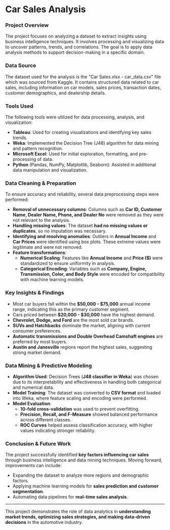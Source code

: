# Car Sales Analysis

### Project Overview
The project focuses on analyzing a dataset to extract insights using business intelligence techniques. It involves processing and visualizing data to uncover patterns, trends, and correlations. The goal is to apply data analysis methods to support decision-making in a specific domain.

### Data Source
The dataset used for the analysis is the "Car Sales.xlsx - car_data.csv" file which was sourced from Kaggle. It contains structured data related to car sales, including information on car models, sales prices, transaction dates, customer demographics, and dealership details. 

### Tools Used
The following tools were utilized for data processing, analysis, and visualization:
- **Tableau**: Used for creating visualizations and identifying key sales trends.
- **Weka**: Implemented the Decision Tree (J48) algorithm for data mining and pattern recognition.
- **Microsoft Excel**: Used for initial exploration, formatting, and pre-processing of data.
- **Python** (Pandas, NumPy, Matplotlib, Seaborn): Assisted in additional data manipulation and visualization.

### Data Cleaning & Preparation
To ensure accuracy and reliability, several data preprocessing steps were performed:
- **Removal of unnecessary columns**: Columns such as **Car ID, Customer Name, Dealer Name, Phone, and Dealer No** were removed as they were not relevant to the analysis.
- **Handling missing values**: The dataset **had no missing values or duplicates**, so no imputation was necessary.
- **Identifying and resolving anomalies**: Outliers in **Annual Income** and **Car Prices** were identified using box plots. These extreme values were legitimate and were not removed.
- **Feature transformations**:
  - **Numerical Scaling**: Features like **Annual Income** and **Price ($)** were standardized to ensure uniformity in analysis.
  - **Categorical Encoding**: Variables such as **Company, Engine, Transmission, Color, and Body Style** were encoded for compatibility with machine learning models.

### Key Insights & Findings
- Most car buyers fall within the **$50,000 - $75,000** annual income range, indicating this as the primary customer segment.
- Cars priced between **$20,000 - $30,000** have the highest demand.
- **Chevrolet, Dodge, and Ford** are the most sold car brands.
- **SUVs and Hatchbacks** dominate the market, aligning with current consumer preferences.
- **Automatic transmissions and Double Overhead Camshaft engines** are preferred by most buyers.
- **Austin and Janesville** regions report the highest sales, suggesting strong market demand.

### Data Mining & Predictive Modeling
- **Algorithm Used**: Decision Trees (**J48 classifier in Weka**) was chosen due to its interpretability and effectiveness in handling both categorical and numerical data.
- **Model Training**: The dataset was converted to **CSV format** and loaded into Weka, where feature scaling and encoding were performed.
- **Model Evaluation**: 
  - **10-fold cross-validation** was used to prevent overfitting.
  - **Precision, Recall, and F-Measure** showed balanced performance across different classes.
  - **ROC Curves** helped assess classification accuracy, with higher values indicating stronger reliability.

### Conclusion & Future Work
The project successfully identified **key factors influencing car sales** through business intelligence and data mining techniques. Moving forward, improvements can include:
- Expanding the dataset to analyze more regions and demographic factors.
- Applying machine learning models for **sales prediction and customer segmentation**.
- Automating data pipelines for **real-time sales analysis**.

---
This project demonstrates the role of data analytics in **understanding market trends, optimizing sales strategies, and making data-driven decisions** in the automotive industry.

